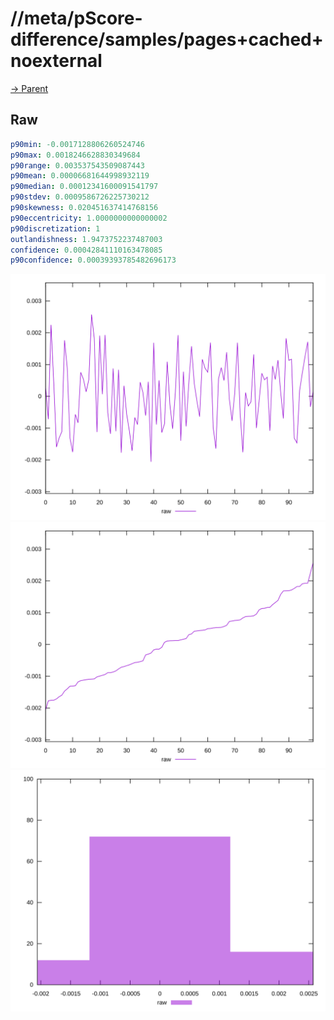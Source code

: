 
# //meta/pScore-difference/samples/pages+cached+noexternal

[→ Parent](../..)


## Raw


```yaml
p90min: -0.0017128806260524746
p90max: 0.0018246628830349684
p90range: 0.003537543509087443
p90mean: 0.00006681644998932119
p90median: 0.00012341600091541797
p90stdev: 0.0009586726225730212
p90skewness: 0.020451637414768156
p90eccentricity: 1.0000000000000002
p90discretization: 1
outlandishness: 1.9473752237487003
confidence: 0.00042841110163478085
p90confidence: 0.00039393785482696173

```

![PLOT: raw-values](./raw/values.svg)![PLOT: raw-sorted](./raw/sorted.svg)![PLOT: raw-histogram](./raw/histogram.svg)